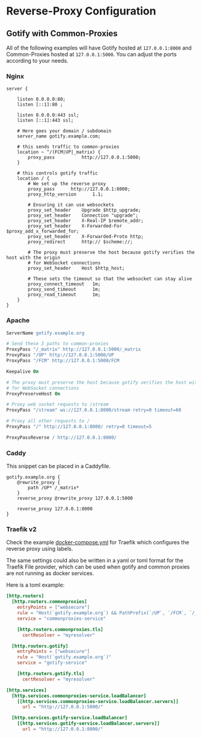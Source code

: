 # Reverse-Proxy Configuration

## Gotify with Common-Proxies

All of the following examples will have Gotify hosted at `127.0.0.1:8000` and Common-Proxies hosted at `127.0.0.1:5000`. You can adjust the ports according to your needs.

### Nginx

```nginx
server {

	listen 0.0.0.0:80;
	listen [::1]:80 ;
	
	listen 0.0.0.0:443 ssl;
	listen [::1]:443 ssl;

	# Here goes your domain / subdomain
	server_name gotify.example.com;

	# this sends traffic to common-proxies
	location ~ ^/(FCM|UP|_matrix) {	
		proxy_pass			http://127.0.0.1:5000;
	}

	# this controls gotify traffic
	location / {
		# We set up the reverse proxy
		proxy_pass		http://127.0.0.1:8000;
		proxy_http_version		1.1;
	
		# Ensuring it can use websockets
		proxy_set_header	Upgrade $http_upgrade;
		proxy_set_header	Connection "upgrade";
		proxy_set_header	X-Real-IP $remote_addr;
		proxy_set_header	X-Forwarded-For $proxy_add_x_forwarded_for;
		proxy_set_header	X-Forwarded-Proto http;
		proxy_redirect		http:// $scheme://;
	
		# The proxy must preserve the host because gotify verifies the host with the origin
		# for WebSocket connections
		proxy_set_header	Host $http_host;
	
		# These sets the timeout so that the websocket can stay alive
		proxy_connect_timeout	1m;
		proxy_send_timeout		1m;
		proxy_read_timeout		1m;
	}
}
```

### Apache

```apache
ServerName gotify.example.org

# Send these 3 paths to common-proxies
ProxyPass "/_matrix" http://127.0.0.1:5000/_matrix
ProxyPass "/UP" http://127.0.0.1:5000/UP
ProxyPass "/FCM" http://127.0.0.1:5000/FCM

Keepalive On

# The proxy must preserve the host because gotify verifies the host with the origin
# for WebSocket connections
ProxyPreserveHost On

# Proxy web socket requests to /stream
ProxyPass "/stream" ws://127.0.0.1:8000/stream retry=0 timeout=60

# Proxy all other requests to /
ProxyPass "/" http://127.0.0.1:8000/ retry=0 timeout=5

ProxyPassReverse / http://127.0.0.1:8000/
```

### Caddy

This snippet can be placed in a Caddyfile.
```caddy
gotify.example.org {
    @rewrite_proxy {
        path /UP* /_matrix*
    }
    reverse_proxy @rewrite_proxy 127.0.0.1:5000

    reverse_proxy 127.0.0.1:8000
}
```

### Traefik v2

Check the example [docker-compose.yml](./docker-compose-traefik.yml) for Traefik which configures the reverse proxy using labels.

The same settings could also be written in a yaml or toml format for the Traefik File provider, which can be used when gotify and common proxies are not running as docker services.

Here is a toml example:

```toml
[http.routers]
  [http.routers.commonproxies]
    entryPoints = ["websecure"]
    rule = "Host(`gotify.example.org`) && PathPrefix(`/UP`, `/FCM`, `/_matrix`)"
    service = "commonproxies-service"

    [http.routers.commonproxies.tls]
      certResolver = "myresolver"

  [http.routers.gotify]
    entryPoints = ["websecure"]
    rule = "Host(`gotify.example.org`)"
    service = "gotify-service"

    [http.routers.gotify.tls]
      certResolver = "myresolver"

[http.services]
  [http.services.commonproxies-service.loadBalancer]
    [[http.services.commonproxies-service.loadBalancer.servers]]
      url = "http://127.0.0.1:5000/"

  [http.services.gotify-service.loadBalancer]
    [[http.services.gotify-service.loadBalancer.servers]]
      url = "http://127.0.0.1:8000/"

```
